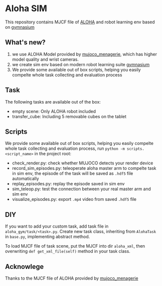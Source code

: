# Aloha SIM

This repository contains MJCF file of [ALOHA](https://github.com/tonyzhaozh/aloha) and robot learning env based on [gymnasium](https://gymnasium.farama.org/index.html)

## What's new?

1. we use ALOHA Model provided by [mujoco_menagerie](https://github.com/google-deepmind/mujoco_menagerie/tree/main/aloha), which has higher model quality
and wrist cameras.
2. we create sim env based on modern robot learning suite [gymnasium](https://gymnasium.farama.org/index.html)
3. We provide some available out of box scripts, helping you easily compelte whole task collecting and evaluation process

## Task

The following tasks are available out of the box:

- empty scene: Only ALOHA robot included
- transfer_cube: Including 5 removable cubes on the tablet

## Scripts

We provide some available out of box scripts, helping you easily compelte whole task collecting and evaluation process, run `python -m scripts.<script_name>` in the project root:

- check_render.py: check whether MUJOCO detects your render device
- record_sim_episodes.py: teleoperate aloha master arm to compelte task in sim env, the episode of the task will be saved as `.hdf5` file automatically
- replay_episodes.py: replay the episode saved in sim env
- sim_teleop.py: test the connection between your real master arm and sim env
- visualize_episodes.py: export `.mp4` video from saved `.hdf5` file

## DIY

If you want to add your custom task, add task file in `aloha_gym/task/<task>.py`. Create new task class, inheriting from `AlohaTask` in `base.py`, implementing abstract method.

To load MJCF file of task scene, put the MJCF into dir `aloha_xml`, then overwriting `def get_xml_file(self)` method in your task class.

## Acknowlege

Thanks to the MJCF file of ALOHA provided by [mujoco_menagerie](https://github.com/google-deepmind/mujoco_menagerie/tree/main/aloha)